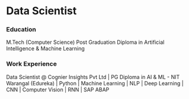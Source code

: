 # Data Scientist

### Education
M.Tech (Computer Science)
Post Graduation Diploma in Artificial Intelligence & Machine Learning

### Work Experience
Data Scientist @ Cognier Insights Pvt Ltd | PG Diploma in AI & ML - NIT Warangal (Edureka) | Python | Machine Learning | NLP | Deep Learning | CNN | Computer Vision | RNN | SAP ABAP
